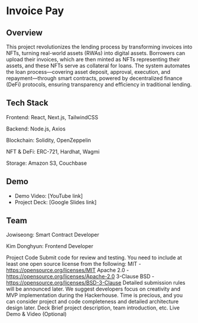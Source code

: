 # Invoice Pay

## Overview
This project revolutionizes the lending process by transforming invoices into NFTs, turning real-world assets (RWAs) into digital assets. Borrowers can upload their invoices, which are then minted as NFTs representing their assets, and these NFTs serve as collateral for loans. The system automates the loan process—covering asset deposit, approval, execution, and repayment—through smart contracts, powered by decentralized finance (DeFi) protocols, ensuring transparency and efficiency in traditional lending.

## Tech Stack
Frontend: React, Next.js, TailwindCSS

Backend: Node.js, Axios

Blockchain: Solidity, OpenZeppelin

NFT & DeFi: ERC-721, Hardhat, Wagmi

Storage: Amazon S3, Couchbase

## Demo
- Demo Video: [YouTube link]
- Project Deck: [Google Slides link]

## Team
Jowiseong: Smart Contract Developer

Kim Donghyun: Frontend Developer


Project Code
Submit code for review and testing. You need to include at least one open source license from the following:
MIT - https://opensource.org/licenses/MIT
Apache 2.0 - https://opensource.org/licenses/Apache-2.0
3-Clause BSD - https://opensource.org/licenses/BSD-3-Clause Detailed submission rules will be announced later. We suggest developers focus on creativity and MVP implementation during the Hackerhouse. Time is precious, and you can consider project and code completeness and detailed architecture design later.
Deck
Brief project description, team introduction, etc.
Live Demo & Video (Optional)
